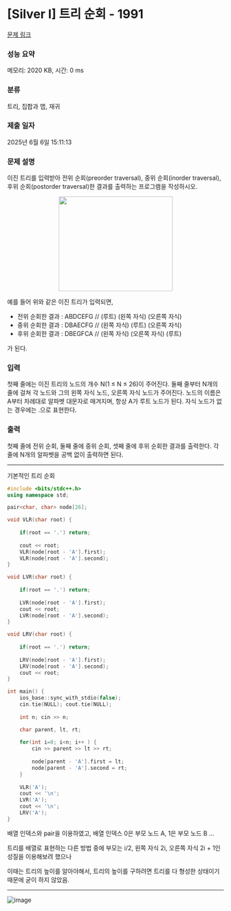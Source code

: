 # [Silver I] 트리 순회 - 1991 

[문제 링크](https://www.acmicpc.net/problem/1991) 

### 성능 요약

메모리: 2020 KB, 시간: 0 ms

### 분류

트리, 집합과 맵, 재귀

### 제출 일자

2025년 6월 6일 15:11:13

### 문제 설명

<p>이진 트리를 입력받아 전위 순회(preorder traversal), 중위 순회(inorder traversal), 후위 순회(postorder traversal)한 결과를 출력하는 프로그램을 작성하시오.</p>

<p style="text-align: center;"><img alt="" src="https://www.acmicpc.net/JudgeOnline/upload/201007/trtr.png" style="height:220px; width:265px"></p>

<p>예를 들어 위와 같은 이진 트리가 입력되면,</p>

<ul>
	<li>전위 순회한 결과 : ABDCEFG // (루트) (왼쪽 자식) (오른쪽 자식)</li>
	<li>중위 순회한 결과 : DBAECFG // (왼쪽 자식) (루트) (오른쪽 자식)</li>
	<li>후위 순회한 결과 : DBEGFCA // (왼쪽 자식) (오른쪽 자식) (루트)</li>
</ul>

<p>가 된다.</p>

### 입력 

 <p>첫째 줄에는 이진 트리의 노드의 개수 N(1 ≤ N ≤ 26)이 주어진다. 둘째 줄부터 N개의 줄에 걸쳐 각 노드와 그의 왼쪽 자식 노드, 오른쪽 자식 노드가 주어진다. 노드의 이름은 A부터 차례대로 알파벳 대문자로 매겨지며, 항상 A가 루트 노드가 된다. 자식 노드가 없는 경우에는 .으로 표현한다.</p>

### 출력 

 <p>첫째 줄에 전위 순회, 둘째 줄에 중위 순회, 셋째 줄에 후위 순회한 결과를 출력한다. 각 줄에 N개의 알파벳을 공백 없이 출력하면 된다.</p>

---

기본적인 트리 순회
```cpp
#include <bits/stdc++.h>
using namespace std;

pair<char, char> node[26];

void VLR(char root) {
    
    if(root == '.') return;
    
    cout << root;
    VLR(node[root - 'A'].first);
    VLR(node[root - 'A'].second);
}

void LVR(char root) {
    
    if(root == '.') return;
    
    LVR(node[root - 'A'].first);
    cout << root;
    LVR(node[root - 'A'].second);
}

void LRV(char root) {
    
    if(root == '.') return;
    
    LRV(node[root - 'A'].first);
    LRV(node[root - 'A'].second);
    cout << root;
}

int main() {
    ios_base::sync_with_stdio(false);
    cin.tie(NULL); cout.tie(NULL);
    
    int n; cin >> n;

    char parent, lt, rt;
    
    for(int i=0; i<n; i++ ) {
        cin >> parent >> lt >> rt;
        
        node[parent - 'A'].first = lt;
        node[parent - 'A'].second = rt;
    }
    
    VLR('A'); 
    cout << '\n';
    LVR('A');
    cout << '\n';
    LRV('A');
}
```

배열 인덱스와 pair을 이용하였고, 배열 인덱스 0은 부모 노드 A, 1은 부모 노드 B ... 

트리를 배열로 표현하는 다른 방법 중에 부모는 i/2, 왼쪽 자식 2i, 오른쪽 자식 2i + 1인 성질을 이용해보려 했으나

이때는 트리의 높이를 알아야해서, 트리의 높이를 구하려면 트리를 다 형성한 상태이기 때문에 굳이 하지 않았음.

---

![image](https://github.com/user-attachments/assets/ad3195f0-11c3-4458-bcd3-86445556836f)
